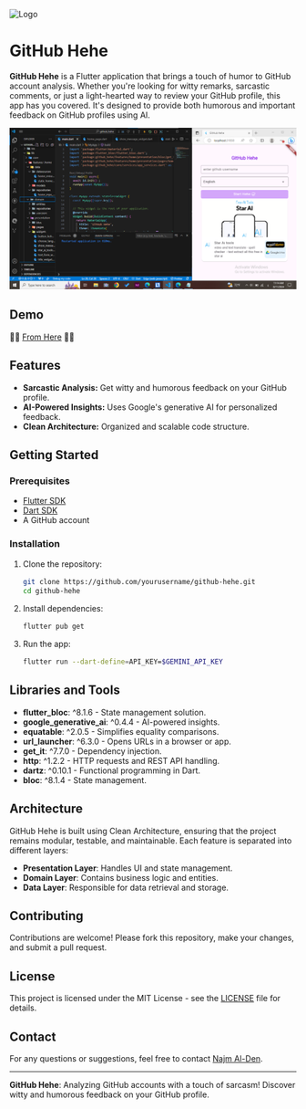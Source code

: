 ![Logo](https://live.staticflickr.com/2890/11026225464_721d2d4d69_b.jpg) 

# GitHub Hehe

**GitHub Hehe** is a Flutter application that brings a touch of humor to GitHub account analysis. Whether you're looking for witty remarks, sarcastic comments, or just a light-hearted way to review your GitHub profile, this app has you covered. It's designed to provide both humorous and important feedback on GitHub profiles using AI.

![Logo](https://github.com/najm-flutter/github-hehe/blob/main/asset/images/Screenshot.png?raw=true) 

## Demo

🤜🤜 [From Here](https://flutter.dev/docs/get-started/install) 🤛🤛

## Features

- **Sarcastic Analysis:** Get witty and humorous feedback on your GitHub profile.
- **AI-Powered Insights:** Uses Google's generative AI for personalized feedback.
- **Clean Architecture:** Organized and scalable code structure.

## Getting Started

### Prerequisites

- [Flutter SDK](https://flutter.dev/docs/get-started/install)
- [Dart SDK](https://dart.dev/get-dart)
- A GitHub account

### Installation

1. Clone the repository:

    ```bash
    git clone https://github.com/yourusername/github-hehe.git
    cd github-hehe
    ```

2. Install dependencies:

    ```bash
    flutter pub get
    ```

3. Run the app:

    ```bash
    flutter run --dart-define=API_KEY=$GEMINI_API_KEY
    ```

## Libraries and Tools

- **flutter_bloc**: ^8.1.6 - State management solution.
- **google_generative_ai**: ^0.4.4 - AI-powered insights.
- **equatable**: ^2.0.5 - Simplifies equality comparisons.
- **url_launcher**: ^6.3.0 - Opens URLs in a browser or app.
- **get_it**: ^7.7.0 - Dependency injection.
- **http**: ^1.2.2 - HTTP requests and REST API handling.
- **dartz**: ^0.10.1 - Functional programming in Dart.
- **bloc**: ^8.1.4 - State management.

## Architecture

GitHub Hehe is built using Clean Architecture, ensuring that the project remains modular, testable, and maintainable. Each feature is separated into different layers:

- **Presentation Layer**: Handles UI and state management.
- **Domain Layer**: Contains business logic and entities.
- **Data Layer**: Responsible for data retrieval and storage.

## Contributing

Contributions are welcome! Please fork this repository, make your changes, and submit a pull request.

## License

This project is licensed under the MIT License - see the [LICENSE](LICENSE) file for details.

## Contact

For any questions or suggestions, feel free to contact [Najm Al-Den](https://github.com/najm-flutter).

---

**GitHub Hehe**: Analyzing GitHub accounts with a touch of sarcasm! Discover witty and humorous feedback on your GitHub profile.
